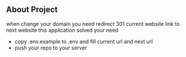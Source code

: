 

## About Project 

when change your domain you need redirect 301 current website link to next website this application solved your need  

- copy .env.example to .env and fill current url and next url  
- push your repo to your server
